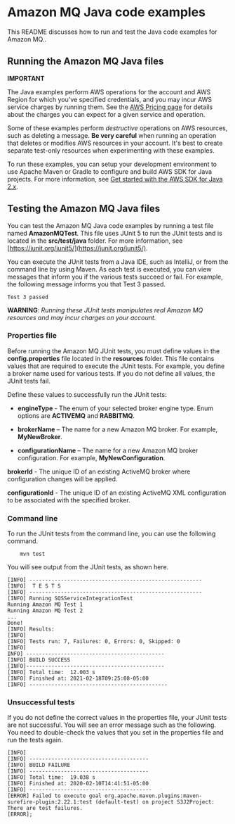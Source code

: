 # Amazon MQ Java code examples

This README discusses how to run and test the Java code examples for Amazon MQ..

## Running the Amazon MQ Java files

**IMPORTANT**

The Java examples perform AWS operations for the account and AWS Region for which you've specified credentials, and you may incur AWS service charges by running them. See the [AWS Pricing page](https://aws.amazon.com/pricing/) for details about the charges you can expect for a given service and operation.   

Some of these examples perform *destructive* operations on AWS resources, such as deleting a message. **Be very careful** when running an operation that
deletes or modifies AWS resources in your account. It's best to create separate test-only resources when experimenting with these examples.

To run these examples, you can setup your development environment to use Apache Maven or Gradle to configure and build AWS SDK for Java projects. For more information, 
see [Get started with the AWS SDK for Java 2.x](https://docs.aws.amazon.com/sdk-for-java/latest/developer-guide/get-started.html).


 ## Testing the Amazon MQ Java files

You can test the Amazon MQ Java code examples by running a test file named **AmazonMQTest**. This file uses JUnit 5 to run the JUnit tests and is located in the **src/test/java** folder. For more information, see [https://junit.org/junit5/](https://junit.org/junit5/).

You can execute the JUnit tests from a Java IDE, such as IntelliJ, or from the command line by using Maven. As each test is executed, you can view messages that inform you if the various tests succeed or fail. For example, the following message informs you that Test 3 passed.

	Test 3 passed

**WARNING**: _Running these JUnit tests manipulates real Amazon MQ resources and may incur charges on your account._

 ### Properties file
Before running the Amazon MQ JUnit tests, you must define values in the **config.properties** file located in the **resources** folder. This file contains values that are required to execute the JUnit tests. For example, you define a broker name used for various tests. If you do not define all values, the JUnit tests fail.

Define these values to successfully run the JUnit tests:

- **engineType** - The enum of your selected broker engine type. Enum options are **ACTIVEMQ** and **RABBITMQ**.

- **brokerName** – The name for a new Amazon MQ broker. For example, **MyNewBroker**.

- **configurationName** – The name for a new Amazon MQ broker configuration. For example, **MyNewConfiguration**.

**brokerId** - The unique ID of an existing ActiveMQ broker where configuration changes will be applied.

**configurationId** - The unique ID of an existing ActiveMQ XML configuration to be associated with the specified broker.

### Command line
To run the JUnit tests from the command line, you can use the following command.

		mvn test

You will see output from the JUnit tests, as shown here.

	[INFO] -------------------------------------------------------
	[INFO]  T E S T S
	[INFO] -------------------------------------------------------
	[INFO] Running SQSServiceIntegrationTest
	Running Amazon MQ Test 1
	Running Amazon MQ Test 2
	...
	Done!
	[INFO] Results:
	[INFO]
	[INFO] Tests run: 7, Failures: 0, Errors: 0, Skipped: 0
	[INFO]
	INFO] --------------------------------------------
	[INFO] BUILD SUCCESS
	[INFO]--------------------------------------------
	[INFO] Total time:  12.003 s
	[INFO] Finished at: 2021-02-18T09:25:08-05:00
	[INFO] --------------------------------------------

### Unsuccessful tests

If you do not define the correct values in the properties file, your JUnit tests are not successful. You will see an error message such as the following. You need to double-check the values that you set in the properties file and run the tests again.

	[INFO]
	[INFO] --------------------------------------
	[INFO] BUILD FAILURE
	[INFO] --------------------------------------
	[INFO] Total time:  19.038 s
	[INFO] Finished at: 2020-02-10T14:41:51-05:00
	[INFO] ---------------------------------------
	[ERROR] Failed to execute goal org.apache.maven.plugins:maven-surefire-plugin:2.22.1:test (default-test) on project S3J2Project:  There are test failures.
	[ERROR];
